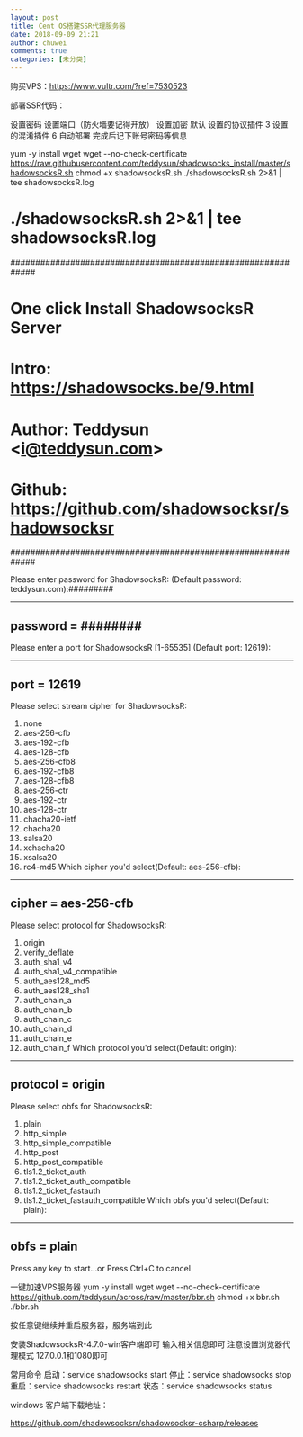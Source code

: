 ```yaml
---
layout: post
title: Cent OS搭建SSR代理服务器
date: 2018-09-09 21:21
author: chuwei
comments: true
categories: [未分类]
---
```

购买VPS：<a href="https://www.vultr.com/?ref=7530523">https://www.vultr.com/?ref=7530523</a>

部署SSR代码：

设置密码
设置端口（防火墙要记得开放）
设置加密 默认
设置的协议插件 3
设置的混淆插件 6
自动部署
完成后记下账号密码等信息

yum -y install wget
wget --no-check-certificate https://raw.githubusercontent.com/teddysun/shadowsocks_install/master/shadowsocksR.sh
chmod +x shadowsocksR.sh
./shadowsocksR.sh 2&gt;&amp;1 | tee shadowsocksR.log

# ./shadowsocksR.sh 2&gt;&amp;1 | tee shadowsocksR.log

#############################################################
# One click Install ShadowsocksR Server #
# Intro: https://shadowsocks.be/9.html #
# Author: Teddysun &lt;i@teddysun.com&gt; #
# Github: https://github.com/shadowsocksr/shadowsocksr #
#############################################################

Please enter password for ShadowsocksR:
(Default password: teddysun.com):#########

---------------------------
password = ########
---------------------------

Please enter a port for ShadowsocksR [1-65535]
(Default port: 12619):

---------------------------
port = 12619
---------------------------

Please select stream cipher for ShadowsocksR:
1) none
2) aes-256-cfb
3) aes-192-cfb
4) aes-128-cfb
5) aes-256-cfb8
6) aes-192-cfb8
7) aes-128-cfb8
8) aes-256-ctr
9) aes-192-ctr
10) aes-128-ctr
11) chacha20-ietf
12) chacha20
13) salsa20
14) xchacha20
15) xsalsa20
16) rc4-md5
Which cipher you'd select(Default: aes-256-cfb):

---------------------------
cipher = aes-256-cfb
---------------------------

Please select protocol for ShadowsocksR:
1) origin
2) verify_deflate
3) auth_sha1_v4
4) auth_sha1_v4_compatible
5) auth_aes128_md5
6) auth_aes128_sha1
7) auth_chain_a
8) auth_chain_b
9) auth_chain_c
10) auth_chain_d
11) auth_chain_e
12) auth_chain_f
Which protocol you'd select(Default: origin):

---------------------------
protocol = origin
---------------------------

Please select obfs for ShadowsocksR:
1) plain
2) http_simple
3) http_simple_compatible
4) http_post
5) http_post_compatible
6) tls1.2_ticket_auth
7) tls1.2_ticket_auth_compatible
8) tls1.2_ticket_fastauth
9) tls1.2_ticket_fastauth_compatible
Which obfs you'd select(Default: plain):

---------------------------
obfs = plain
---------------------------

Press any key to start...or Press Ctrl+C to cancel

一键加速VPS服务器
yum -y install wget
wget --no-check-certificate https://github.com/teddysun/across/raw/master/bbr.sh
chmod +x bbr.sh
./bbr.sh

按任意键继续并重启服务器，服务端到此

安装ShadowsocksR-4.7.0-win客户端即可
输入相关信息即可
注意设置浏览器代理模式
127.0.0.1和1080即可

常用命令
启动：service shadowsocks start
停止：service shadowsocks stop
重启：service shadowsocks restart
状态：service shadowsocks status

windows 客户端下载地址：

<a href="https://github.com/shadowsocksrr/shadowsocksr-csharp/releases">https://github.com/shadowsocksrr/shadowsocksr-csharp/releases</a>
